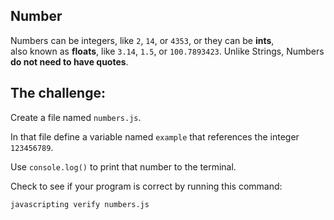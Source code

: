 ## Number

Numbers can be integers, like `2`, `14`, or `4353`, or they can be **ints**,  
also known as **floats**, like `3.14`, `1.5`, or `100.7893423`.
Unlike Strings, Numbers **do not need to have quotes**.

## The challenge:

Create a file named `numbers.js`.

In that file define a variable named `example` that references the integer `123456789`.

Use `console.log()` to print that number to the terminal.

Check to see if your program is correct by running this command:

`javascripting verify numbers.js`
